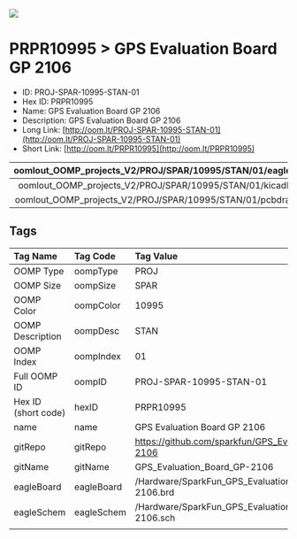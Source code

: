 


  
![][im]
# PRPR10995 > GPS Evaluation Board GP 2106

- ID: PROJ-SPAR-10995-STAN-01
- Hex ID: PRPR10995
- Name: GPS Evaluation Board GP 2106
- Description: GPS Evaluation Board GP 2106
- Long Link: [http://oom.lt/PROJ-SPAR-10995-STAN-01](http://oom.lt/PROJ-SPAR-10995-STAN-01)
- Short Link: [http://oom.lt/PRPR10995](http://oom.lt/PRPR10995)
  

|oomlout_OOMP_projects_V2/PROJ/SPAR/10995/STAN/01/eagleImage.png|oomlout_OOMP_projects_V2/PROJ/SPAR/10995/STAN/01/eagleSchemImage.png|oomlout_OOMP_projects_V2/PROJ/SPAR/10995/STAN/01/kicadPcb3dFront.png|oomlout_OOMP_projects_V2/PROJ/SPAR/10995/STAN/01/kicadPcb3dBack.png|
| :---: | :---: | :---: | :---: |
|oomlout_OOMP_projects_V2/PROJ/SPAR/10995/STAN/01/kicadPcb3d.png|oomlout_OOMP_projects_V2/PROJ/SPAR/10995/STAN/01/bomBack.png|oomlout_OOMP_projects_V2/PROJ/SPAR/10995/STAN/01/bomFront.png|oomlout_OOMP_projects_V2/PROJ/SPAR/10995/STAN/01/pcbdraw.svg|
|oomlout_OOMP_projects_V2/PROJ/SPAR/10995/STAN/01/pcbdrawBack.svg||||

## Tags
  

|Tag Name|Tag Code|Tag Value|
| :--- | :--- | :--- |
|OOMP Type|oompType|PROJ|
|OOMP Size|oompSize|SPAR|
|OOMP Color|oompColor|10995|
|OOMP Description|oompDesc|STAN|
|OOMP Index|oompIndex|01|
|Full OOMP ID|oompID|PROJ-SPAR-10995-STAN-01|
|Hex ID (short code)|hexID|PRPR10995|
|name|name|GPS Evaluation Board GP 2106|
|gitRepo|gitRepo|https://github.com/sparkfun/GPS_Evaluation_Board_GP-2106|
|gitName|gitName|GPS_Evaluation_Board_GP-2106|
|eagleBoard|eagleBoard|/Hardware/SparkFun_GPS_Evaluation_Board_GP-2106.brd|
|eagleSchem|eagleSchem|/Hardware/SparkFun_GPS_Evaluation_Board_GP-2106.sch|
||||



[im]: PROJ/SPAR/10995/STAN/01/kicadPcb3d_450.png
